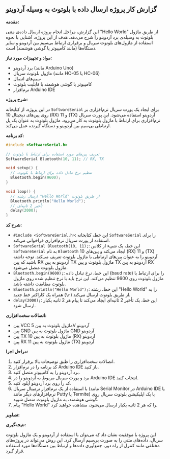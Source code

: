 ## گزارش کار پروژه ارسال داده با بلوتوث به وسیله آردوینو

**مقدمه:**

این گزارش، مراحل انجام پروژه ارسال داده‌ی متنی "Hello World" از طریق ماژول بلوتوث به وسیله‌ی برد آردوینو را شرح می‌دهد. هدف از این پروژه، آشنایی با نحوه استفاده از ماژول‌های بلوتوث سریال و برقراری ارتباط بی‌سیم بین آردوینو و سایر دستگاه‌ها (مانند کامپیوتر یا گوشی هوشمند) است.

**مواد و تجهیزات مورد نیاز:**

*   برد آردوینو (مانند Arduino Uno)
*   ماژول بلوتوث سریال (مانند HC-05 یا HC-06)
*   سیم‌های اتصال
*   کامپیوتر یا گوشی هوشمند با قابلیت بلوتوث
*   نرم‌افزار Arduino IDE

**شرح پروژه:**

در این پروژه، از کتابخانه `SoftwareSerial` برای ایجاد یک پورت سریال نرم‌افزاری بر روی پین‌های دیجیتال 10 (RX) و 11 (TX) آردوینو استفاده می‌شود. این پورت سریال نرم‌افزاری برای ارتباط با ماژول بلوتوث به کار می‌رود. ماژول بلوتوث به عنوان یک پل ارتباطی بی‌سیم بین آردوینو و دستگاه گیرنده عمل می‌کند.

**کد برنامه:**

```cpp
#include <SoftwareSerial.h>

// تعریف پین‌های مورد استفاده برای ارتباط با بلوتوث
SoftwareSerial Bluetooth(10, 11); // RX, TX

void setup() {
  // تنظیم نرخ تبادل داده برای ارتباط با بلوتوث
  Bluetooth.begin(9600);
}

void loop() {
  // ارسال رشته "Hello World" از طریق بلوتوث
  Bluetooth.println("Hello World");
  // تأخیر 2 ثانیه‌ای
  delay(2000);
}
```

**شرح کد:**

*   `#include <SoftwareSerial.h>`: این خط، کتابخانه `SoftwareSerial` را برای استفاده از پورت سریال نرم‌افزاری فراخوانی می‌کند.
*   `SoftwareSerial Bluetooth(10, 11);`: این خط، یک شیء از کلاس `SoftwareSerial` به نام `Bluetooth` ایجاد می‌کند و پین‌های 10 (RX) و 11 (TX) آردوینو را به عنوان پین‌های ارتباطی با ماژول بلوتوث تعریف می‌کند. توجه داشته باشید که پین RX آردوینو به پین TX ماژول بلوتوث و پین TX آردوینو به پین RX ماژول بلوتوث متصل می‌شود.
*   `Bluetooth.begin(9600);`: این خط، نرخ تبادل داده (baud rate) را برای ارتباط با ماژول بلوتوث روی 9600 تنظیم می‌کند. این نرخ باید با نرخ تنظیم شده روی ماژول بلوتوث مطابقت داشته باشد.
*   `Bluetooth.println("Hello World");`: این خط، رشته "Hello World" را به همراه یک کاراکتر خط جدید (`\n`) از طریق بلوتوث ارسال می‌کند.
*   `delay(2000);`: این خط، یک تأخیر 2 ثانیه‌ای ایجاد می‌کند تا پیام هر 2 ثانیه یکبار ارسال شود.

**اتصالات سخت‌افزاری:**

*   پین VCC ماژول بلوتوث به پین 5V آردوینو
*   پین GND ماژول بلوتوث به پین GND آردوینو
*   پین TX ماژول بلوتوث به پین 10 (RX) آردوینو
*   پین RX ماژول بلوتوث به پین 11 (TX) آردوینو

**مراحل اجرا:**

1.  اتصالات سخت‌افزاری را طبق توضیحات بالا برقرار کنید.
2.  کد برنامه را در نرم‌افزار Arduino IDE باز کنید.
3.  برد آردوینو را به کامپیوتر متصل کنید.
4.  برد و پورت سریال مربوط به آردوینو را در Arduino IDE انتخاب کنید.
5.  کد را روی برد آردوینو آپلود کنید.
6.  با استفاده از یک نرم‌افزار ترمینال سریال (مانند Serial Monitor در Arduino IDE یا نرم‌افزارهای دیگر مانند Putty یا Termite) یا یک اپلیکیشن بلوتوث سریال روی گوشی هوشمند، به ماژول بلوتوث متصل شوید.
7.  پیام "Hello World" را که هر 2 ثانیه یکبار ارسال می‌شود، مشاهده خواهید کرد.

**تصاویر:**


**نتیجه‌گیری:**

این پروژه با موفقیت نشان داد که می‌توان با استفاده از آردوینو و یک ماژول بلوتوث سریال، داده‌های متنی را به صورت بی‌سیم ارسال کرد. این روش می‌تواند در پروژه‌های مختلفی مانند کنترل از راه دور، جمع‌آوری داده‌ها و ارتباط بین دستگاه‌ها مورد استفاده قرار گیرد.
